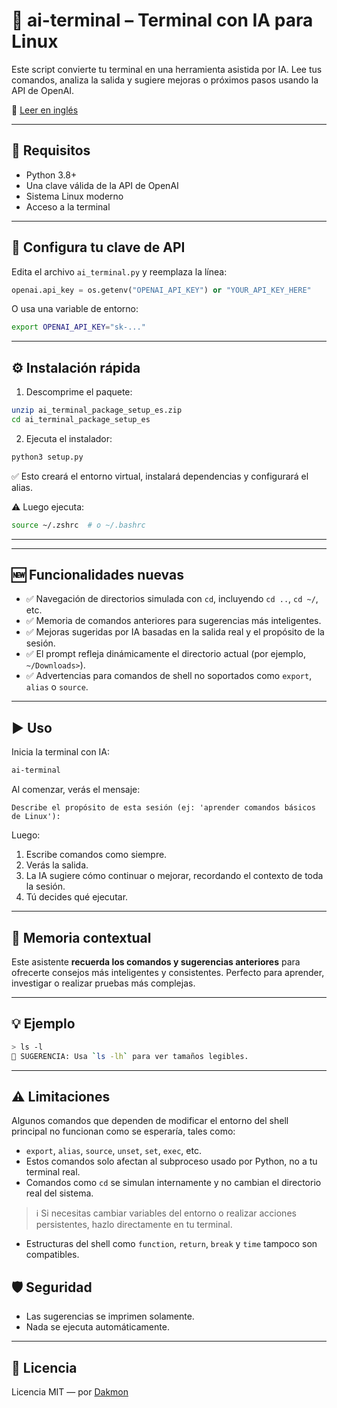# 🧠 ai-terminal – Terminal con IA para Linux

Este script convierte tu terminal en una herramienta asistida por IA. Lee tus comandos, analiza la salida y sugiere mejoras o próximos pasos usando la API de OpenAI.

📘 [Leer en inglés](README.md)

---

## 🧰 Requisitos

- Python 3.8+
- Una clave válida de la API de OpenAI
- Sistema Linux moderno
- Acceso a la terminal

---

## 🔑 Configura tu clave de API

Edita el archivo `ai_terminal.py` y reemplaza la línea:

```python
openai.api_key = os.getenv("OPENAI_API_KEY") or "YOUR_API_KEY_HERE"
```

O usa una variable de entorno:

```bash
export OPENAI_API_KEY="sk-..."
```

---

## ⚙️ Instalación rápida

1. Descomprime el paquete:
```bash
unzip ai_terminal_package_setup_es.zip
cd ai_terminal_package_setup_es
```

2. Ejecuta el instalador:
```bash
python3 setup.py
```

✅ Esto creará el entorno virtual, instalará dependencias y configurará el alias.

⚠️ Luego ejecuta:
```bash
source ~/.zshrc  # o ~/.bashrc
```

---


---

## 🆕 Funcionalidades nuevas

- ✅ Navegación de directorios simulada con `cd`, incluyendo `cd ..`, `cd ~/`, etc.
- ✅ Memoria de comandos anteriores para sugerencias más inteligentes.
- ✅ Mejoras sugeridas por IA basadas en la salida real y el propósito de la sesión.
- ✅ El prompt refleja dinámicamente el directorio actual (por ejemplo, `~/Downloads>`).
- ✅ Advertencias para comandos de shell no soportados como `export`, `alias` o `source`.

---

## ▶️ Uso

Inicia la terminal con IA:

```bash
ai-terminal
```

Al comenzar, verás el mensaje:

```
Describe el propósito de esta sesión (ej: 'aprender comandos básicos de Linux'):
```

Luego:

1. Escribe comandos como siempre.
2. Verás la salida.
3. La IA sugiere cómo continuar o mejorar, recordando el contexto de toda la sesión.
4. Tú decides qué ejecutar.

---

## 🧠 Memoria contextual

Este asistente **recuerda los comandos y sugerencias anteriores** para ofrecerte consejos más inteligentes y consistentes. Perfecto para aprender, investigar o realizar pruebas más complejas.

---

## 💡 Ejemplo

```bash
> ls -l
🤖 SUGERENCIA: Usa `ls -lh` para ver tamaños legibles.
```

---


## ⚠️ Limitaciones

Algunos comandos que dependen de modificar el entorno del shell principal no funcionan como se esperaría, tales como:

- `export`, `alias`, `source`, `unset`, `set`, `exec`, etc.
- Estos comandos solo afectan al subproceso usado por Python, no a tu terminal real.
- Comandos como `cd` se simulan internamente y no cambian el directorio real del sistema.

> ℹ️ Si necesitas cambiar variables del entorno o realizar acciones persistentes, hazlo directamente en tu terminal.
- Estructuras del shell como `function`, `return`, `break` y `time` tampoco son compatibles.



## 🛡️ Seguridad

- Las sugerencias se imprimen solamente.
- Nada se ejecuta automáticamente.

---

## 📄 Licencia

Licencia MIT — por [Dakmon](https://github.com/dakmontech)
